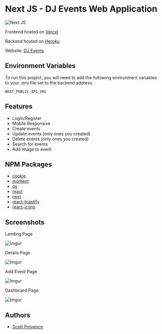 # Next JS - DJ Events Web Application

![Next JS](https://img.shields.io/badge/Next-black?style=for-the-badge&logo=next.js&logoColor=white)

Frontend hosted on [Vercel](https://vercel.com)

Backend hosted on [Heroku](https://www.heroku.com/)

Website: [DJ Events](https://sp-djevents.vercel.app/)

## Environment Variables

To run this project, you will need to add the following environment variables to your .env file set to the backend address.

`NEXT_PUBLIC_API_URL`

## Features

- Login/Register
- Mobile Responsive
- Create events
- Update events (only ones you created)
- Delete events (only ones you created)
- Search for events
- Add Image to event

## NPM Packages

- [cookie](https://github.com/jshttp/cookie)
- [moment](https://github.com/moment/moment)
- [qs](https://github.com/ljharb/qs)
- [react](https://reactjs.org/)
- [next](https://nextjs.org/)
- [react-toastify](https://fkhadra.github.io/react-toastify/introduction)
- [react-icons](https://react-icons.github.io/react-icons/)

## Screenshots

Landing Page

![Imgur](https://imgur.com/iMYVEqI.png)

Details Page

![Imgur](https://imgur.com/0LtxpoT.png)

Add Event Page

![Imgur](https://imgur.com/cHIWYZO.png)

Dashboard Page

![Imgur](https://imgur.com/HbcNS4b.png)

## Authors

- [Scott Provence](https://www.github.com/scopro220)

